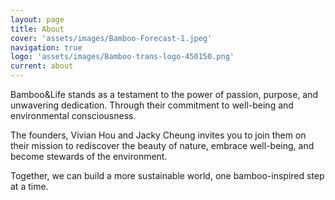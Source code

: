 ```yaml
---
layout: page
title: About
cover: 'assets/images/Bamboo-Forecast-1.jpeg'
navigation: true
logo: 'assets/images/Bamboo-trans-logo-450150.png'
current: about
---
```


Bamboo&Life stands as a testament to the power of passion, purpose, and unwavering dedication. Through their commitment to well-being and environmental consciousness.

The founders, Vivian Hou and Jacky Cheung invites you to join them on their mission to rediscover the beauty of nature, embrace well-being, and become stewards of the environment. 

Together, we can build a more sustainable world, one bamboo-inspired step at a time.


